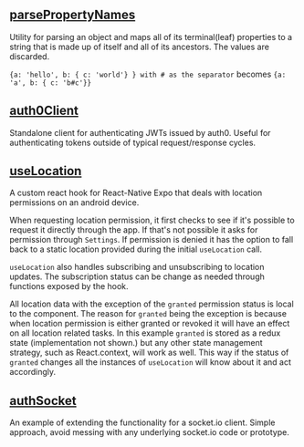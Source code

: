 ## [parsePropertyNames](parsePropertyNames.ts)
Utility for parsing an object and maps all of its terminal(leaf) properties
to a string that is made up of itself and all of its ancestors. The values
are discarded.

`{a: 'hello', b: { c: 'world'} } with # as the separator` becomes `{a: 'a', b: { c: 'b#c'}}`


## [auth0Client](auth0Client.ts)
Standalone client for authenticating JWTs issued by auth0. Useful for
authenticating tokens outside of typical request/response cycles.


## [useLocation](useLocation.ts)
A custom react hook for React-Native Expo that deals with location permissions
on an android device.

When requesting location permission, it first checks to see if it's possible to
request it directly through the app. If that's not possible it asks for
permission through `Settings`. If permission is denied it has the option 
to fall back to a static location provided during the initial `useLocation` call.

`useLocation` also handles subscribing and unsubscribing to location updates.
The subscription status can be change as needed through functions exposed by
the hook.

All location data with the exception of the `granted` permission status is local
to the component. The reason for `granted` being the exception is because when 
location permission is either granted or revoked it will have an effect on all
location related tasks. In this example `granted` is stored as a redux state
(implementation not shown.) but any other state management strategy, such as 
React.context, will work as well. This way if the status of `granted` changes all
the instances of `useLocation` will know about it and act accordingly. 

## [authSocket](authSocket.ts)
An example of extending the functionality for a socket.io client. Simple approach,
avoid messing with any underlying socket.io code or prototype.
